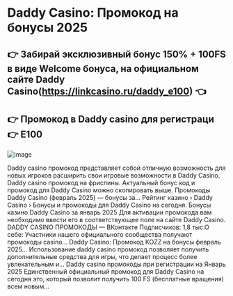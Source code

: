 # Daddy Cаsino: Промокод на бонусы 2025

## 👉 Забирай эксклюзивный бонус 150% + 100FS в виде Welcome бонуса, на официальном сайте Daddy Casino(https://linkcasino.ru/daddy_e100) 👈

## 👉 Промокод в Daddy casino для регистраци 👉 E100


![image](https://github.com/user-attachments/assets/5f9db609-092e-4e39-9fe8-e0db8719dc6c)



Daddy casino промокод представляет собой отличную возможность для новых игроков расширить свои игровые возможности в Daddy Casino.
Daddy casino промокод на фриспины. Актуальный бонус код и промокод для Daddy Casino можно скопировать выше.
Промокоды Daddy Casino (февраль 2025) — бонусы за...
Рейтинг казино › Daddy Casino › Бонусы и промокоды для Daddy Casino на сегодня.
Бонусы казино Daddy Casino за январь 2025
Для активации промокода вам необходимо ввести его в соответствующее поле на сайте Daddy Casino.
DADDY CASINO ПРОМОКОДЫ — ВКонтакте
Подписчиков: 1,8 тыс.О себе: Участники нашего официального сообщества получают промокоды casino...
Daddy Cаsino: Промокод KOZZ на бонусы февраль 2025...
Использование daddy casino промокод позволяет получить дополнительные средства для игры, что делает процесс более увлекательным и...
Daddy casino промокоды при регистрации на Январь 2025
Единственный официальный промокод для Daddy Casino на сегодня это, который позволит получить 100 FS (бесплатные вращения) всем новым...

